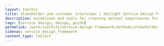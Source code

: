 ```yaml
---
layout: toolkit
title: Stakeholder and customer interviews | Skylight Service Design Framework
description: Guidelines and tools for creating optimal experiences for both users and your organization.
tags: [service design, design, guide]
permalink: /work/toolkits/service-design-framework/methods/stakeholder-and-customer-interviews/
sidenav: service_design_framework
content_type: Toolkit
---
```


